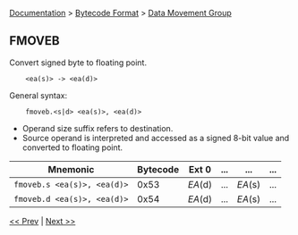 [Documentation](../../README.md) > [Bytecode Format](../README.md) > [Data Movement Group](../InstructionsDataMovel.md)

## FMOVEB

Convert signed byte to floating point.

        <ea(s)> -> <ea(d)>

General syntax:

        fmoveb.<s|d> <ea(s)>, <ea(d)>

* Operand size suffix refers to destination.
* Source operand is interpreted and accessed as a signed 8-bit value and converted to floating point.

| Mnemonic | Bytecode | Ext 0 | ... | ... | ... |
| - | - | - | - | - | - |
| `fmoveb.s <ea(s)>, <ea(d)>` | 0x53 | *EA*(d) | ... | *EA*(s) | ... |
| `fmoveb.d <ea(s)>, <ea(d)>` | 0x54 | *EA*(d) | ... | *EA*(s) | ... |

[<< Prev](./d_03.md) | [Next >>](./d_05.md)
